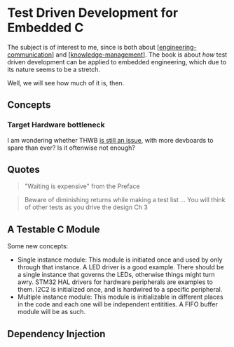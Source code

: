 # Test Driven Development for Embedded C

The subject is of interest to me, since is both about [[engineering-communication]] and [[knowledge-management]]. The book is about *how* test driven development can be applied to embedded engineering, which due to its nature seems to be a stretch. 

Well, we will see how much of it is, then. 

## Concepts 
### Target Hardware bottleneck

I am wondering whether THWB [is still an issue], with more devboards to spare than ever? Is it oftenwise not enough? 

[is still an issue]: https://twitter.com/maanil_ee/status/1369965923164127232?s=20

## Quotes

>"Waiting is expensive"
> from the Preface 


> Beware of diminishing returns while making a test list
> ...
> You will think of other tests as you drive the design
> Ch 3
 
## A Testable C Module 
Some new concepts:
- Single instance module: This module is initiated once and used by only through that instance. A LED driver is a good example. There should be a single instance that governs the LEDs, otherwise things might turn awry. STM32 HAL drivers for hardware peripherals are examples to them. I2C2 is initialized once, and is hardwired to a specific peripheral. 
- Multiple instance module: This module is initializable in different places in the code and each one will be independent entitities. A FIFO buffer module will be as such.

## Dependency Injection 



[//begin]: # "Autogenerated link references for markdown compatibility"
[engineering-communication]: engineering-communication "Engineering Communication"
[knowledge-management]: knowledge-management "Knowledge Management"
[//end]: # "Autogenerated link references"